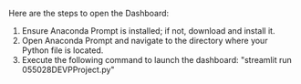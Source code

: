 Here are the steps to open the Dashboard:

1. Ensure Anaconda Prompt is installed; if not, download and install it.
2. Open Anaconda Prompt and navigate to the directory where your Python file is located.
3. Execute the following command to launch the dashboard:
       "streamlit run 055028DEVPProject.py" 
   
